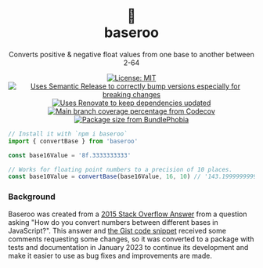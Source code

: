 <div align="center">
  <h1>🦘</br>baseroo</h1>
	<p>Converts positive & negative float values from one base to another between 2-64</p>
	<a href="https://opensource.org/licenses/MIT"><img src="https://img.shields.io/badge/License-MIT-d9207b.svg" alt="License: MIT"></a>
	<a href="https://github.com/semantic-release/semantic-release"><img src="https://camo.githubusercontent.com/59c84e3731ad0a45312b47b1546b0972ac4389ea/68747470733a2f2f696d672e736869656c64732e696f2f62616467652f2532302532302546302539462539332541362546302539462539412538302d73656d616e7469632d2d72656c656173652d6531303037392e737667" alt="Uses Semantic Release to correctly bump versions especially for breaking changes"></a>
	<a href="https://renovatebot.com/"><img src="https://img.shields.io/badge/%F0%9F%94%84%F0%9F%A4%96%20-renovate%20bot-d9207b.svg" alt="Uses Renovate to keep dependencies updated"></a>
	<a href="https://codecov.io/gh/ryansmith94/baseroo"><img alt="Main branch coverage percentage from Codecov" src="https://codecov.io/gh/ryansmith94/baseroo/branch/main/graph/badge.svg" /></a>
	<a href="https://bundlephobia.com/result?p=baseroo"><img alt="Package size from BundlePhobia" src="https://img.shields.io/bundlephobia/minzip/baseroo.svg" /></a>
	<div>
	</div>
</div>

```ts
// Install it with `npm i baseroo`
import { convertBase } from 'baseroo'

const base16Value = '8f.3333333333'

// Works for floating point numbers to a precision of 10 places.
const base10Value = convertBase(base16Value, 16, 10) // '143.1999999999'
```

### Background

Baseroo was created from a [2015 Stack Overflow Answer](https://stackoverflow.com/a/32480941/1221906) from a question asking "How do you convert numbers between different bases in JavaScript?". This answer and [the Gist code snippet](https://gist.github.com/ryasmi/91d7fd30710264affeb9) received some comments requesting some changes, so it was converted to a package with tests and documentation in January 2023 to continue its development and make it easier to use as bug fixes and improvements are made.
